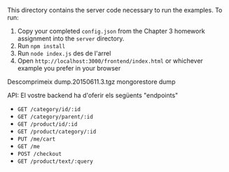 This directory contains the server code necessary to run the examples. To run:

1. Copy your completed `config.json` from the Chapter 3 homework assignment into the `server` directory.
2. Run `npm install`
3. Run `node index.js` des de l'arrel
4. Open `http://localhost:3000/frontend/index.html` or whichever example you prefer in your browser


Descomprimeix dump.20150611.3.tgz
mongorestore dump

API: El vostre backend ha d'oferir els següents "endpoints"

* `GET /category/id/:id`
* `GET /category/parent/:id`
* `GET /product/id/:id`
* `GET /product/category/:id`
* `PUT /me/cart`
* `GET /me`
* `POST /checkout`
* `GET /product/text/:query`
